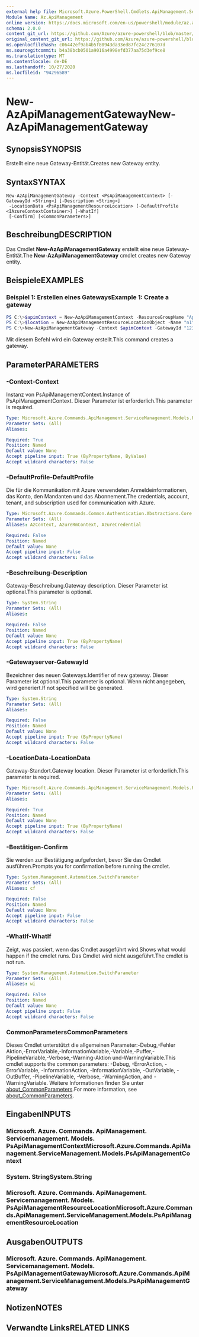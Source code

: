 ```yaml
---
external help file: Microsoft.Azure.PowerShell.Cmdlets.ApiManagement.ServiceManagement.dll-Help.xml
Module Name: Az.ApiManagement
online version: https://docs.microsoft.com/en-us/powershell/module/az.apimanagement/new-azapimanagementgateway
schema: 2.0.0
content_git_url: https://github.com/Azure/azure-powershell/blob/master/src/ApiManagement/ApiManagement/help/New-AzApiManagementGateway.md
original_content_git_url: https://github.com/Azure/azure-powershell/blob/master/src/ApiManagement/ApiManagement/help/New-AzApiManagementGateway.md
ms.openlocfilehash: c06442ef9ab4b5f80943da33ed87fc24c276107d
ms.sourcegitcommit: b4a38bcb0501a9016a4998efd377aa75d3ef9ce8
ms.translationtype: MT
ms.contentlocale: de-DE
ms.lasthandoff: 10/27/2020
ms.locfileid: "94296589"
---
```

# <span data-ttu-id="57aef-101">New-AzApiManagementGateway</span><span class="sxs-lookup"><span data-stu-id="57aef-101">New-AzApiManagementGateway</span></span>

## <span data-ttu-id="57aef-102">Synopsis</span><span class="sxs-lookup"><span data-stu-id="57aef-102">SYNOPSIS</span></span>
<span data-ttu-id="57aef-103">Erstellt eine neue Gateway-Entität.</span><span class="sxs-lookup"><span data-stu-id="57aef-103">Creates new Gateway entity.</span></span>

## <span data-ttu-id="57aef-104">Syntax</span><span class="sxs-lookup"><span data-stu-id="57aef-104">SYNTAX</span></span>

```
New-AzApiManagementGateway -Context <PsApiManagementContext> [-GatewayId <String>] [-Description <String>]
 -LocationData <PsApiManagementResourceLocation> [-DefaultProfile <IAzureContextContainer>] [-WhatIf]
 [-Confirm] [<CommonParameters>]
```

## <span data-ttu-id="57aef-105">Beschreibung</span><span class="sxs-lookup"><span data-stu-id="57aef-105">DESCRIPTION</span></span>
<span data-ttu-id="57aef-106">Das Cmdlet **New-AzApiManagementGateway** erstellt eine neue Gateway-Entität.</span><span class="sxs-lookup"><span data-stu-id="57aef-106">The **New-AzApiManagementGateway** cmdlet creates new Gateway entity.</span></span>

## <span data-ttu-id="57aef-107">Beispiele</span><span class="sxs-lookup"><span data-stu-id="57aef-107">EXAMPLES</span></span>

### <span data-ttu-id="57aef-108">Beispiel 1: Erstellen eines Gateways</span><span class="sxs-lookup"><span data-stu-id="57aef-108">Example 1: Create a gateway</span></span>
```powershell
PS C:\>$apimContext = New-AzApiManagementContext -ResourceGroupName "Api-Default-WestUS" -ServiceName "contoso"
PS C:\>$location = New-AzApiManagementResourceLocationObject -Name "n1" -City "c1" -District "d1" -CountryOrRegion "r1"
PS C:\>New-AzApiManagementGateway -Context $apimContext -GatewayId "123" -Description "desc" -LocationData $location
```

<span data-ttu-id="57aef-109">Mit diesem Befehl wird ein Gateway erstellt.</span><span class="sxs-lookup"><span data-stu-id="57aef-109">This command creates a gateway.</span></span>

## <span data-ttu-id="57aef-110">Parameter</span><span class="sxs-lookup"><span data-stu-id="57aef-110">PARAMETERS</span></span>

### <span data-ttu-id="57aef-111">-Context</span><span class="sxs-lookup"><span data-stu-id="57aef-111">-Context</span></span>
<span data-ttu-id="57aef-112">Instanz von PsApiManagementContext.</span><span class="sxs-lookup"><span data-stu-id="57aef-112">Instance of PsApiManagementContext.</span></span>
<span data-ttu-id="57aef-113">Dieser Parameter ist erforderlich.</span><span class="sxs-lookup"><span data-stu-id="57aef-113">This parameter is required.</span></span>

```yaml
Type: Microsoft.Azure.Commands.ApiManagement.ServiceManagement.Models.PsApiManagementContext
Parameter Sets: (All)
Aliases:

Required: True
Position: Named
Default value: None
Accept pipeline input: True (ByPropertyName, ByValue)
Accept wildcard characters: False
```

### <span data-ttu-id="57aef-114">-DefaultProfile</span><span class="sxs-lookup"><span data-stu-id="57aef-114">-DefaultProfile</span></span>
<span data-ttu-id="57aef-115">Die für die Kommunikation mit Azure verwendeten Anmeldeinformationen, das Konto, den Mandanten und das Abonnement.</span><span class="sxs-lookup"><span data-stu-id="57aef-115">The credentials, account, tenant, and subscription used for communication with Azure.</span></span>

```yaml
Type: Microsoft.Azure.Commands.Common.Authentication.Abstractions.Core.IAzureContextContainer
Parameter Sets: (All)
Aliases: AzContext, AzureRmContext, AzureCredential

Required: False
Position: Named
Default value: None
Accept pipeline input: False
Accept wildcard characters: False
```

### <span data-ttu-id="57aef-116">-Beschreibung</span><span class="sxs-lookup"><span data-stu-id="57aef-116">-Description</span></span>
<span data-ttu-id="57aef-117">Gateway-Beschreibung.</span><span class="sxs-lookup"><span data-stu-id="57aef-117">Gateway description.</span></span>
<span data-ttu-id="57aef-118">Dieser Parameter ist optional.</span><span class="sxs-lookup"><span data-stu-id="57aef-118">This parameter is optional.</span></span>

```yaml
Type: System.String
Parameter Sets: (All)
Aliases:

Required: False
Position: Named
Default value: None
Accept pipeline input: True (ByPropertyName)
Accept wildcard characters: False
```

### <span data-ttu-id="57aef-119">-Gatewayserver</span><span class="sxs-lookup"><span data-stu-id="57aef-119">-GatewayId</span></span>
<span data-ttu-id="57aef-120">Bezeichner des neuen Gateways.</span><span class="sxs-lookup"><span data-stu-id="57aef-120">Identifier of new gateway.</span></span>
<span data-ttu-id="57aef-121">Dieser Parameter ist optional.</span><span class="sxs-lookup"><span data-stu-id="57aef-121">This parameter is optional.</span></span>
<span data-ttu-id="57aef-122">Wenn nicht angegeben, wird generiert.</span><span class="sxs-lookup"><span data-stu-id="57aef-122">If not specified will be generated.</span></span>

```yaml
Type: System.String
Parameter Sets: (All)
Aliases:

Required: False
Position: Named
Default value: None
Accept pipeline input: True (ByPropertyName)
Accept wildcard characters: False
```

### <span data-ttu-id="57aef-123">-LocationData</span><span class="sxs-lookup"><span data-stu-id="57aef-123">-LocationData</span></span>
<span data-ttu-id="57aef-124">Gateway-Standort.</span><span class="sxs-lookup"><span data-stu-id="57aef-124">Gateway location.</span></span>
<span data-ttu-id="57aef-125">Dieser Parameter ist erforderlich.</span><span class="sxs-lookup"><span data-stu-id="57aef-125">This parameter is required.</span></span>

```yaml
Type: Microsoft.Azure.Commands.ApiManagement.ServiceManagement.Models.PsApiManagementResourceLocation
Parameter Sets: (All)
Aliases:

Required: True
Position: Named
Default value: None
Accept pipeline input: True (ByPropertyName)
Accept wildcard characters: False
```

### <span data-ttu-id="57aef-126">-Bestätigen</span><span class="sxs-lookup"><span data-stu-id="57aef-126">-Confirm</span></span>
<span data-ttu-id="57aef-127">Sie werden zur Bestätigung aufgefordert, bevor Sie das Cmdlet ausführen.</span><span class="sxs-lookup"><span data-stu-id="57aef-127">Prompts you for confirmation before running the cmdlet.</span></span>

```yaml
Type: System.Management.Automation.SwitchParameter
Parameter Sets: (All)
Aliases: cf

Required: False
Position: Named
Default value: None
Accept pipeline input: False
Accept wildcard characters: False
```

### <span data-ttu-id="57aef-128">-WhatIf</span><span class="sxs-lookup"><span data-stu-id="57aef-128">-WhatIf</span></span>
<span data-ttu-id="57aef-129">Zeigt, was passiert, wenn das Cmdlet ausgeführt wird.</span><span class="sxs-lookup"><span data-stu-id="57aef-129">Shows what would happen if the cmdlet runs.</span></span> <span data-ttu-id="57aef-130">Das Cmdlet wird nicht ausgeführt.</span><span class="sxs-lookup"><span data-stu-id="57aef-130">The cmdlet is not run.</span></span>

```yaml
Type: System.Management.Automation.SwitchParameter
Parameter Sets: (All)
Aliases: wi

Required: False
Position: Named
Default value: None
Accept pipeline input: False
Accept wildcard characters: False
```

### <span data-ttu-id="57aef-131">CommonParameters</span><span class="sxs-lookup"><span data-stu-id="57aef-131">CommonParameters</span></span>
<span data-ttu-id="57aef-132">Dieses Cmdlet unterstützt die allgemeinen Parameter:-Debug,-Fehler Aktion,-ErrorVariable,-InformationVariable,-Variable,-Puffer,-PipelineVariable,-Verbose,-Warning-Aktion und-WarningVariable.</span><span class="sxs-lookup"><span data-stu-id="57aef-132">This cmdlet supports the common parameters: -Debug, -ErrorAction, -ErrorVariable, -InformationAction, -InformationVariable, -OutVariable, -OutBuffer, -PipelineVariable, -Verbose, -WarningAction, and -WarningVariable.</span></span> <span data-ttu-id="57aef-133">Weitere Informationen finden Sie unter [about_CommonParameters](http://go.microsoft.com/fwlink/?LinkID=113216).</span><span class="sxs-lookup"><span data-stu-id="57aef-133">For more information, see [about_CommonParameters](http://go.microsoft.com/fwlink/?LinkID=113216).</span></span>

## <span data-ttu-id="57aef-134">Eingaben</span><span class="sxs-lookup"><span data-stu-id="57aef-134">INPUTS</span></span>

### <span data-ttu-id="57aef-135">Microsoft. Azure. Commands. ApiManagement. Servicemanagement. Models. PsApiManagementContext</span><span class="sxs-lookup"><span data-stu-id="57aef-135">Microsoft.Azure.Commands.ApiManagement.ServiceManagement.Models.PsApiManagementContext</span></span>

### <span data-ttu-id="57aef-136">System. String</span><span class="sxs-lookup"><span data-stu-id="57aef-136">System.String</span></span>

### <span data-ttu-id="57aef-137">Microsoft. Azure. Commands. ApiManagement. Servicemanagement. Models. PsApiManagementResourceLocation</span><span class="sxs-lookup"><span data-stu-id="57aef-137">Microsoft.Azure.Commands.ApiManagement.ServiceManagement.Models.PsApiManagementResourceLocation</span></span>

## <span data-ttu-id="57aef-138">Ausgaben</span><span class="sxs-lookup"><span data-stu-id="57aef-138">OUTPUTS</span></span>

### <span data-ttu-id="57aef-139">Microsoft. Azure. Commands. ApiManagement. Servicemanagement. Models. PsApiManagementGateway</span><span class="sxs-lookup"><span data-stu-id="57aef-139">Microsoft.Azure.Commands.ApiManagement.ServiceManagement.Models.PsApiManagementGateway</span></span>

## <span data-ttu-id="57aef-140">Notizen</span><span class="sxs-lookup"><span data-stu-id="57aef-140">NOTES</span></span>

## <span data-ttu-id="57aef-141">Verwandte Links</span><span class="sxs-lookup"><span data-stu-id="57aef-141">RELATED LINKS</span></span>
